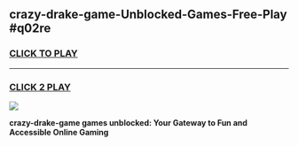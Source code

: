 
## crazy-drake-game-Unblocked-Games-Free-Play #q02re
<h3>
<a href="https://us.freeplayer.one?title=crazy-drake-game&ref=9M">CLICK TO PLAY</a></h3>
<hr>

<h3>
<a href="https://us.freeplayer.one?title=crazy-drake-game&ref=9M">CLICK 2 PLAY</a>
  
</h3>

<a href="https://us.freeplayer.one?title=crazy-drake-game&ref=9M"><img src="https://clearcache.store/games.png"></a>


**crazy-drake-game games unblocked: Your Gateway to Fun and Accessible Online Gaming**
